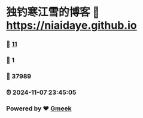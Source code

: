 # 独钓寒江雪的博客 :link: https://niaidaye.github.io 
### :page_facing_up: [11](https://niaidaye.github.io/tag.html) 
### :speech_balloon: 1 
### :hibiscus: 37989 
### :alarm_clock: 2024-11-07 23:45:05 
### Powered by :heart: [Gmeek](https://github.com/Meekdai/Gmeek)
